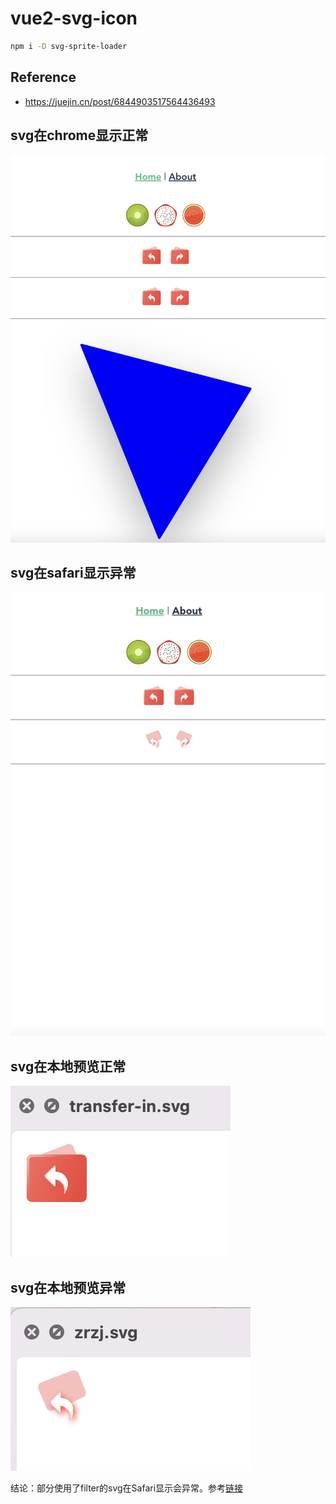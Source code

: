 # vue2-svg-icon

```bash
npm i -D svg-sprite-loader
```

## Reference

* https://juejin.cn/post/6844903517564436493

## svg在chrome显示正常

![chrome](assets/chrome.png)

## svg在safari显示异常

![safari](assets/safari.png)

## svg在本地预览正常

![transfer-in](assets/transfer-in.png)

## svg在本地预览异常

![zrzj](assets/zrzj.png)

结论：部分使用了filter的svg在Safari显示会异常。参考[链接](https://stackoverflow.com/questions/44900980/svg-filter-works-in-chrome-but-not-in-safari-or-firefox)
